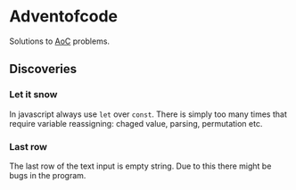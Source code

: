 # Adventofcode

Solutions to [AoC][aoc] problems.

## Discoveries

### Let it snow

In javascript always use `let` over `const`. There is simply too many times that require variable reassigning:
chaged value, parsing, permutation etc.

### Last row

The last row of the text input is empty string. Due to this there might be bugs in the program.

[aoc]: https://adventofcode.com/
